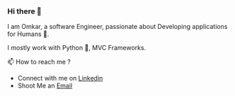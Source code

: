 ### Hi there 👋

I am Omkar, a software Engineer, passionate about Developing applications for Humans 🤣.

I mostly work with Python 🐍, MVC Frameworks. 

📫 How to reach me ? 
  - Connect with me on [Linkedin](https://www.linkedin.com/in/omkarsurve-4a855a207/)
  - Shoot Me an [Email](omkarsurve981@outlook.com)
  

